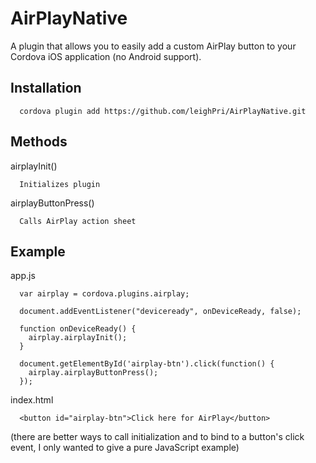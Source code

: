 # AirPlayNative

A plugin that allows you to easily add a custom AirPlay button to your Cordova iOS application (no Android support).

## Installation

      cordova plugin add https://github.com/leighPri/AirPlayNative.git
      
## Methods

airplayInit()

      Initializes plugin
      
airplayButtonPress()

      Calls AirPlay action sheet
    
## Example

app.js

      var airplay = cordova.plugins.airplay;
      
      document.addEventListener("deviceready", onDeviceReady, false);

      function onDeviceReady() {
        airplay.airplayInit();
      }
      
      document.getElementById('airplay-btn').click(function() {
        airplay.airplayButtonPress();
      });
     
index.html
      
      <button id="airplay-btn">Click here for AirPlay</button>
      
      
(there are better ways to call initialization and to bind to a button's click event, I only wanted to give a pure JavaScript example)
